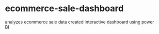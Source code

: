 # ecommerce-sale-dashboard
analyzes ecommerce sale data created interactive dashboard  using power BI 
